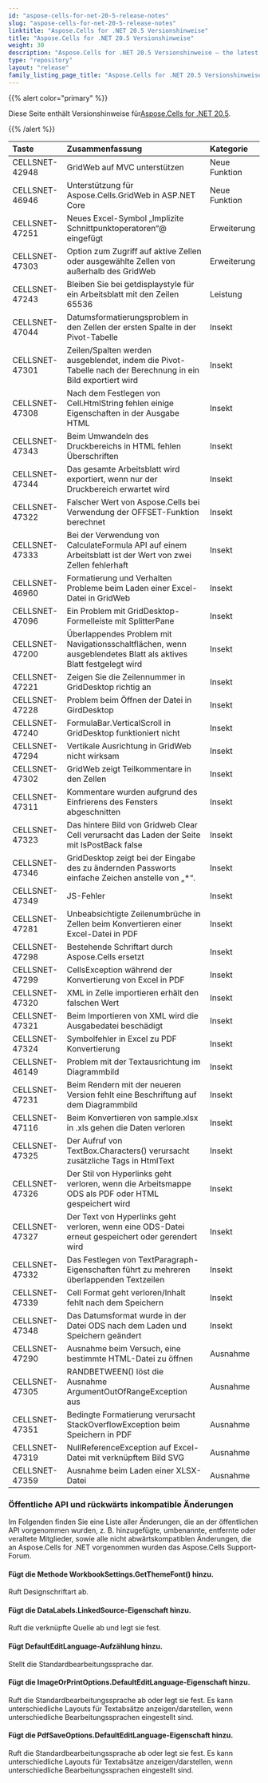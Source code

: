 ```yaml
---
id: "aspose-cells-for-net-20-5-release-notes"
slug: "aspose-cells-for-net-20-5-release-notes"
linktitle: "Aspose.Cells for .NET 20.5 Versionshinweise"
title: "Aspose.Cells for .NET 20.5 Versionshinweise"
weight: 30
description: "Aspose.Cells for .NET 20.5 Versionshinweise – the latest updates and fixes."
type: "repository"
layout: "release"
family_listing_page_title: "Aspose.Cells for .NET 20.5 Versionshinweise"
---
```

{{% alert color="primary" %}}

 Diese Seite enthält Versionshinweise für[Aspose.Cells for .NET 20.5](https://www.nuget.org/packages/Aspose.Cells/20.5.0).

{{% /alert %}}

|**Taste**|**Zusammenfassung**|**Kategorie**|
|:- |:- |:- |
|CELLSNET-42948|GridWeb auf MVC unterstützen|Neue Funktion|
|CELLSNET-46946|Unterstützung für Aspose.Cells.GridWeb in ASP.NET Core|Neue Funktion|
|CELLSNET-47251|Neues Excel-Symbol „Implizite Schnittpunktoperatoren“@ eingefügt|Erweiterung|
|CELLSNET-47303|Option zum Zugriff auf aktive Zellen oder ausgewählte Zellen von außerhalb des GridWeb|Erweiterung|
|CELLSNET-47243|Bleiben Sie bei getdisplaystyle für ein Arbeitsblatt mit den Zeilen 65536|Leistung|
|CELLSNET-47044|Datumsformatierungsproblem in den Zellen der ersten Spalte in der Pivot-Tabelle|Insekt|
|CELLSNET-47301|Zeilen/Spalten werden ausgeblendet, indem die Pivot-Tabelle nach der Berechnung in ein Bild exportiert wird|Insekt|
|CELLSNET-47308|Nach dem Festlegen von Cell.HtmlString fehlen einige Eigenschaften in der Ausgabe HTML|Insekt|
|CELLSNET-47343|Beim Umwandeln des Druckbereichs in HTML fehlen Überschriften|Insekt|
|CELLSNET-47344|Das gesamte Arbeitsblatt wird exportiert, wenn nur der Druckbereich erwartet wird|Insekt|
|CELLSNET-47322|Falscher Wert von Aspose.Cells bei Verwendung der OFFSET-Funktion berechnet|Insekt|
|CELLSNET-47333|Bei der Verwendung von CalculateFormula API auf einem Arbeitsblatt ist der Wert von zwei Zellen fehlerhaft|Insekt|
|CELLSNET-46960|Formatierung und Verhalten Probleme beim Laden einer Excel-Datei in GridWeb|Insekt|
|CELLSNET-47096|Ein Problem mit GridDesktop-Formelleiste mit SplitterPane|Insekt|
|CELLSNET-47200|Überlappendes Problem mit Navigationsschaltflächen, wenn ausgeblendetes Blatt als aktives Blatt festgelegt wird|Insekt|
|CELLSNET-47221|Zeigen Sie die Zeilennummer in GridDesktop richtig an|Insekt|
|CELLSNET-47228|Problem beim Öffnen der Datei in GirdDesktop|Insekt|
|CELLSNET-47240|FormulaBar.VerticalScroll in GridDesktop funktioniert nicht|Insekt|
|CELLSNET-47294|Vertikale Ausrichtung in GridWeb nicht wirksam|Insekt|
|CELLSNET-47302|GridWeb zeigt Teilkommentare in den Zellen|Insekt|
|CELLSNET-47311|Kommentare wurden aufgrund des Einfrierens des Fensters abgeschnitten|Insekt|
|CELLSNET-47323|Das hintere Bild von Gridweb Clear Cell verursacht das Laden der Seite mit IsPostBack false|Insekt|
|CELLSNET-47346|GridDesktop zeigt bei der Eingabe des zu ändernden Passworts einfache Zeichen anstelle von „*“.|Insekt|
|CELLSNET-47349|JS-Fehler|Insekt|
|CELLSNET-47281|Unbeabsichtigte Zeilenumbrüche in Zellen beim Konvertieren einer Excel-Datei in PDF|Insekt|
|CELLSNET-47298|Bestehende Schriftart durch Aspose.Cells ersetzt|Insekt|
|CELLSNET-47299|CellsException während der Konvertierung von Excel in PDF|Insekt|
|CELLSNET-47320|XML in Zelle importieren erhält den falschen Wert|Insekt|
|CELLSNET-47321|Beim Importieren von XML wird die Ausgabedatei beschädigt|Insekt|
|CELLSNET-47324|Symbolfehler in Excel zu PDF Konvertierung|Insekt|
|CELLSNET-46149|Problem mit der Textausrichtung im Diagrammbild|Insekt|
|CELLSNET-47231|Beim Rendern mit der neueren Version fehlt eine Beschriftung auf dem Diagrammbild|Insekt|
|CELLSNET-47116|Beim Konvertieren von sample.xlsx in .xls gehen die Daten verloren|Insekt|
|CELLSNET-47325|Der Aufruf von TextBox.Characters() verursacht zusätzliche Tags in HtmlText|Insekt|
|CELLSNET-47326|Der Stil von Hyperlinks geht verloren, wenn die Arbeitsmappe ODS als PDF oder HTML gespeichert wird|Insekt|
|CELLSNET-47327|Der Text von Hyperlinks geht verloren, wenn eine ODS-Datei erneut gespeichert oder gerendert wird|Insekt|
|CELLSNET-47332|Das Festlegen von TextParagraph-Eigenschaften führt zu mehreren überlappenden Textzeilen|Insekt|
|CELLSNET-47339|Cell Format geht verloren/Inhalt fehlt nach dem Speichern|Insekt|
|CELLSNET-47348|Das Datumsformat wurde in der Datei ODS nach dem Laden und Speichern geändert|Insekt|
|CELLSNET-47290|Ausnahme beim Versuch, eine bestimmte HTML-Datei zu öffnen|Ausnahme|
|CELLSNET-47305|RANDBETWEEN() löst die Ausnahme ArgumentOutOfRangeException aus|Ausnahme|
|CELLSNET-47351|Bedingte Formatierung verursacht StackOverflowException beim Speichern in PDF|Ausnahme|
|CELLSNET-47319|NullReferenceException auf Excel-Datei mit verknüpftem Bild SVG|Ausnahme|
|CELLSNET-47359|Ausnahme beim Laden einer XLSX-Datei|Ausnahme|
### **Öffentliche API und rückwärts inkompatible Änderungen**
Im Folgenden finden Sie eine Liste aller Änderungen, die an der öffentlichen API vorgenommen wurden, z. B. hinzugefügte, umbenannte, entfernte oder veraltete Mitglieder, sowie alle nicht abwärtskompatiblen Änderungen, die an Aspose.Cells for .NET vorgenommen wurden das Aspose.Cells Support-Forum.
#### **Fügt die Methode WorkbookSettings.GetThemeFont() hinzu.**
Ruft Designschriftart ab.
#### **Fügt die DataLabels.LinkedSource-Eigenschaft hinzu.**
Ruft die verknüpfte Quelle ab und legt sie fest.
#### **Fügt DefaultEditLanguage-Aufzählung hinzu.**
Stellt die Standardbearbeitungssprache dar.
#### **Fügt die ImageOrPrintOptions.DefaultEditLanguage-Eigenschaft hinzu.**
Ruft die Standardbearbeitungssprache ab oder legt sie fest.
Es kann unterschiedliche Layouts für Textabsätze anzeigen/darstellen, wenn unterschiedliche Bearbeitungssprachen eingestellt sind.
#### **Fügt die PdfSaveOptions.DefaultEditLanguage-Eigenschaft hinzu.**
Ruft die Standardbearbeitungssprache ab oder legt sie fest.
Es kann unterschiedliche Layouts für Textabsätze anzeigen/darstellen, wenn unterschiedliche Bearbeitungssprachen eingestellt sind.
